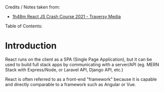 Credits / Notes taken from:

- [1h48m React JS Crash Course 2021 - Traversy Media](https://youtu.be/w7ejDZ8SWv8)

Table of Contents:

# Introduction

React runs on the client as a SPA (Single Page Application), but it can be used to build full stack apps by communicating with a server/API (eg. MERN Stack with Express/Node, or Laravel API, Django API, etc.)

React is often referred to as a front-end "framework" because it is capable and directly comparable to a framework such as Angular or Vue.


